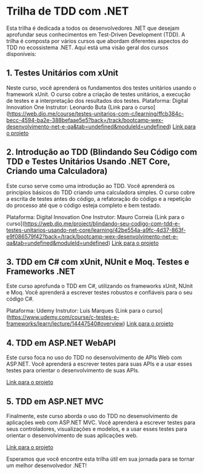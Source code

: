 # Trilha de TDD com .NET

Esta trilha é dedicada a todos os desenvolvedores .NET que desejam aprofundar seus conhecimentos em Test-Driven Development (TDD). A trilha é composta por vários cursos que abordam diferentes aspectos do TDD no ecossistema .NET. Aqui está uma visão geral dos cursos disponíveis:

## 1. Testes Unitários com xUnit

Neste curso, você aprenderá os fundamentos dos testes unitários usando o framework xUnit. O curso cobre a criação de testes unitários, a execução de testes e a interpretação dos resultados dos testes.
Plataforma: Digital Innovation One
Instrutor: Leonardo Buta
{Link para o curso](https://web.dio.me/course/testes-unitarios-com-c/learning/ffcb384c-becc-4594-ba2e-388befaae5e5?back=/track/bootcamp-wex-desenvolvimento-net-e-qa&tab=undefined&moduleId=undefined)
[Link para o projeto](#)

## 2. Introdução ao TDD (Blindando Seu Código com TDD e Testes Unitários Usando .NET Core, Criando uma Calculadora)

Este curso serve como uma introdução ao TDD. Você aprenderá os princípios básicos do TDD criando uma calculadora simples. O curso cobre a escrita de testes antes do código, a refatoração do código e a repetição do processo até que o código esteja completo e bem testado.

Plataforma: Digital Innovation One
Instrutor: Mauro Correia
{Link para o curso](https://web.dio.me/project/blindando-seu-codigo-com-tdd-e-testes-unitarios-usando-net-core/learning/42be554a-a9fc-4d37-863f-e9f086579f42?back=/track/bootcamp-wex-desenvolvimento-net-e-qa&tab=undefined&moduleId=undefined)
[Link para o projeto](#)

## 3. TDD em C# com xUnit, NUnit e Moq.  Testes e Frameworks .NET

Este curso aprofunda o TDD em C#, utilizando os frameworks xUnit, NUnit e Moq. Você aprenderá a escrever testes robustos e confiáveis para o seu código C#.

Plataforma: Udemy
Instrutor: Luis Marques
{Link para o curso](https://www.udemy.com/course/c-testes-e-frameworks/learn/lecture/14447540#overview)
[Link para o projeto](#)

## 4. TDD em ASP.NET WebAPI

Este curso foca no uso do TDD no desenvolvimento de APIs Web com ASP.NET. Você aprenderá a escrever testes para suas APIs e a usar esses testes para orientar o desenvolvimento de suas APIs.

[Link para o projeto](#)

## 5. TDD em ASP.NET MVC

Finalmente, este curso aborda o uso do TDD no desenvolvimento de aplicações web com ASP.NET MVC. Você aprenderá a escrever testes para seus controladores, visualizações e modelos, e a usar esses testes para orientar o desenvolvimento de suas aplicações web.

[Link para o projeto](#)

Esperamos que você encontre esta trilha útil em sua jornada para se tornar um melhor desenvolvedor .NET!
